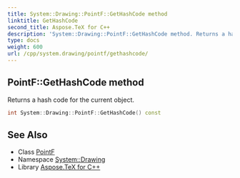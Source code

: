 ```yaml
---
title: System::Drawing::PointF::GetHashCode method
linktitle: GetHashCode
second_title: Aspose.TeX for C++
description: 'System::Drawing::PointF::GetHashCode method. Returns a hash code for the current object in C++.'
type: docs
weight: 600
url: /cpp/system.drawing/pointf/gethashcode/
---
```

## PointF::GetHashCode method


Returns a hash code for the current object.

```cpp
int System::Drawing::PointF::GetHashCode() const
```

## See Also

* Class [PointF](../)
* Namespace [System::Drawing](../../)
* Library [Aspose.TeX for C++](../../../)
